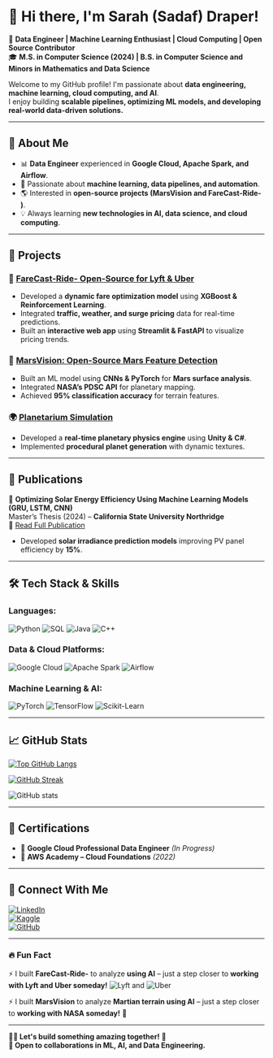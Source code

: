 # 👋 Hi there, I'm Sarah (Sadaf) Draper!

🚀 **Data Engineer | Machine Learning Enthusiast | Cloud Computing | Open Source Contributor**  
🎓 **M.S. in Computer Science (2024) | B.S. in Computer Science and Minors in Mathematics and Data Science**  

Welcome to my GitHub profile! I'm passionate about **data engineering, machine learning, cloud computing, and AI**.  
I enjoy building **scalable pipelines, optimizing ML models, and developing real-world data-driven solutions.**  

---

## 🌟 **About Me**
- 📊 **Data Engineer** experienced in **Google Cloud, Apache Spark, and Airflow**.  
- 🤖 Passionate about **machine learning, data pipelines, and automation**.  
- 🌎 Interested in **open-source projects (MarsVision and FareCast-Ride- )**.  
- 💡 Always learning **new technologies in AI, data science, and cloud computing**.  

---

## 🚀 **Projects**
### **🚖 [FareCast-Ride- Open-Source for Lyft & Uber](https://github.com/Sarah0ravari/FareCast-Ride-)**
- Developed a **dynamic fare optimization model** using **XGBoost & Reinforcement Learning**.
- Integrated **traffic, weather, and surge pricing** data for real-time predictions.
- Built an **interactive web app** using **Streamlit & FastAPI** to visualize pricing trends.
  
### **🔭 [MarsVision: Open-Source Mars Feature Detection](https://github.com/Sarah0ravari/MarsVision)**
- Built an ML model using **CNNs & PyTorch** for **Mars surface analysis**.
- Integrated **NASA’s PDSC API** for planetary mapping.
- Achieved **95% classification accuracy** for terrain features.

### **🌍 [Planetarium Simulation](https://github.com/Sarah0ravari/Planetarium)**
- Developed a **real-time planetary physics engine** using **Unity & C#**.
- Implemented **procedural planet generation** with dynamic textures.

---

## 📜 **Publications**
📄 **Optimizing Solar Energy Efficiency Using Machine Learning Models (GRU, LSTM, CNN)**  
Master’s Thesis (2024) – **California State University Northridge**  
🔗 [Read Full Publication](https://scholarworks.calstate.edu/concern/file_sets/7p88cr18f)  
- Developed **solar irradiance prediction models** improving PV panel efficiency by **15%**.

---

## 🛠 **Tech Stack & Skills**
### **Languages:**  
![Python](https://img.shields.io/badge/Python-3776AB?style=for-the-badge&logo=python&logoColor=white)
![SQL](https://img.shields.io/badge/SQL-4479A1?style=for-the-badge&logo=postgresql&logoColor=white)
![Java](https://img.shields.io/badge/Java-007396?style=for-the-badge&logo=java&logoColor=white)
![C++](https://img.shields.io/badge/C++-00599C?style=for-the-badge&logo=c%2B%2B&logoColor=white)

### **Data & Cloud Platforms:**
![Google Cloud](https://img.shields.io/badge/Google_Cloud-4285F4?style=for-the-badge&logo=google-cloud&logoColor=white)
![Apache Spark](https://img.shields.io/badge/Apache_Spark-FDEE21?style=for-the-badge&logo=apachespark&logoColor=black)
![Airflow](https://img.shields.io/badge/Apache_Airflow-017CEE?style=for-the-badge&logo=apache-airflow&logoColor=white)

### **Machine Learning & AI:**
![PyTorch](https://img.shields.io/badge/PyTorch-EE4C2C?style=for-the-badge&logo=pytorch&logoColor=white)
![TensorFlow](https://img.shields.io/badge/TensorFlow-FF6F00?style=for-the-badge&logo=tensorflow&logoColor=white)
![Scikit-Learn](https://img.shields.io/badge/Scikit_Learn-F7931E?style=for-the-badge&logo=scikit-learn&logoColor=white)

---

## 📈 **GitHub Stats**
[![Top GitHub Langs](https://github-readme-stats.vercel.app/api/top-langs/?username=Sarah0ravari&hide_borders=true&layout=compact)](https://github.com/Sarah0ravari/github-readme-stats)

[![GitHub Streak](https://github-readme-streak-stats.herokuapp.com?user=Sarah0ravari&date_format=M%20j%5B%2C%20Y%5D)](https://git.io/streak-stats)

![GitHub stats](https://github-readme-stats.vercel.app/api?username=Sarah0ravari&show_icons=true&theme=radical)

---

## 📜 **Certifications**
- 🏅 **Google Cloud Professional Data Engineer** *(In Progress)*  
- 🏅 **AWS Academy – Cloud Foundations** *(2022)*  

---

## 🔗 **Connect With Me**
[![LinkedIn](https://img.shields.io/badge/LinkedIn-Sadaf_Draper-blue?style=for-the-badge&logo=linkedin)](https://www.linkedin.com/in/sadaf-draper/)  
[![Kaggle](https://img.shields.io/badge/Kaggle-Sarah_Riravari-blue?style=for-the-badge&logo=kaggle)](https://www.kaggle.com/sarahriravari)  
[![GitHub](https://img.shields.io/badge/GitHub-Sarah0ravari-black?style=for-the-badge&logo=github)](https://github.com/Sarah0ravari)  

---

### **🔥 Fun Fact**
⚡ I built **FareCast-Ride-** to analyze **using AI** – just a step closer to **working with Lyft and Uber someday!** ![Lyft](https://img.shields.io/badge/Lyft-FF00BF?style=for-the-badge&logo=lyft&logoColor=white) and ![Uber](https://img.shields.io/badge/Uber-000000?style=for-the-badge&logo=uber&logoColor=white)  

⚡ I built **MarsVision** to analyze **Martian terrain using AI** – just a step closer to **working with NASA someday!** 🚀

---

**👩‍💻 Let's build something amazing together!** 🌟  
**📩 Open to collaborations in ML, AI, and Data Engineering.**
